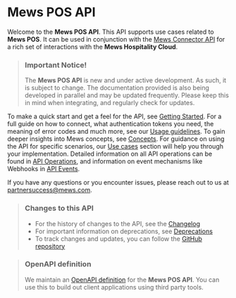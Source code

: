 # Mews POS API

Welcome to the __Mews POS API__. This API supports use cases related to __Mews POS__. It can be used in conjunction with the [Mews Connector API](https://mews-systems.gitbook.io/connector-api) for a rich set of interactions with the **Mews Hospitality Cloud**.

> ### Important Notice!
> The __Mews POS API__ is new and under active development. As such, it is subject to change. The documentation provided is also being developed in parallel and may be updated frequently. Please keep this in mind when integrating, and regularly check for updates.

To make a quick start and get a feel for the API, see [Getting Started](getting-started/README.md). For a full guide on how to connect, what authentication tokens you need, the meaning of error codes and much more, see our [Usage guidelines](guidelines/README.md). To gain deeper insights into Mews concepts, see [Concepts](concepts/README.md). For guidance on using the API for specific scenarios, our [Use cases](use-cases/README.md) section will help you through your implementation. Detailed information on all API operations can be found in [API Operations](operations/README.md), and information on event mechanisms like Webhooks in [API Events](events/README.md).

If you have any questions or you encounter issues, please reach out to us at [partnersuccess@mews.com](mailto:partnersuccess@mews.com).

> ### Changes to this API
> * For the history of changes to the API, see the [Changelog](changelog/README.md)
> * For important information on deprecations, see [Deprecations](deprecations/README.md)
> * To track changes and updates, you can follow the [GitHub repository](https://github.com/MewsSystems/gitbook-pos-api/tree/main)

> ### OpenAPI definition
> We maintain an [OpenAPI definition](https://pos.mews.com/api/v2/docs/openapi.yaml) for the __Mews POS API__. You can use this to build out client applications using third party tools.
